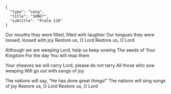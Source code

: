 ```
{
  "type": "song",
  "title": "SONG*",
  "subtitle": "Psalm 126"
}
```

Our mouths they were filled,
filled with laughter
Our tongues they were loosed,
loosed with joy
Restore us, O Lord
Restore us, O Lord

Although we are weeping
Lord, help us keep sowing
The seeds of Your Kingdom
For the day You will reap them

Your sheaves we will carry
Lord, please do not tarry
All those who sow weeping
Will go out with songs of joy

The nations will say,
“He has done great things!”
The nations will sing songs of joy
Restore us, O Lord
Restore us, O Lord
